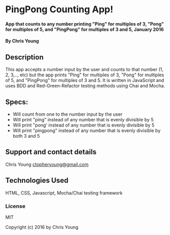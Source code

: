 # PingPong Counting App!

#### App that counts to any number printing "Ping" for multiples of 3, "Pong" for multiples of 5, and "PingPong" for multiples of 3 and 5, January 2016

#### By Chris Young

## Description

This app accepts a number input by the user and counts to that number (1, 2, 3,.., etc) but the app prints "Ping" for multiples of 3, "Pong" for multiples of 5, and "PingPong" for multiples of 3 and 5. It is written in JavaScript and uses BDD and Red-Green-Refactor testing methods using Chai and Mocha.

## Specs:

* Will count from one to the number input by the user
* Will print "ping" instead of any number that is evenly divisible by 5
* Will print "pong' instead of any number that is evenly divisible by 5
* Will print "pingpong" instead of any number that is evenly divisible by both 3 and 5

## Support and contact details
Chris Young
ctopheryoung@gmail.com

## Technologies Used

HTML, CSS, Javascript, Mocha/Chai testing framework

### License

MIT

Copyright (c) 2016 by Chris Young
